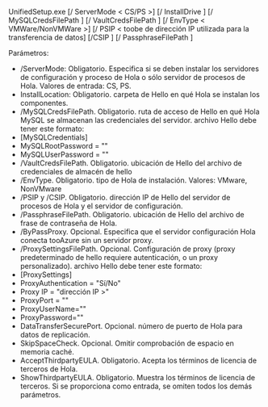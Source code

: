 UnifiedSetup.exe [/ ServerMode < CS/PS >] [/ InstallDrive <DriveLetter>] [/ MySQLCredsFilePath <MySQL credentials file path>] [/ VaultCredsFilePath <Vault credentials file path>] [/ EnvType < VMWare/NonVMWare >] [/ PSIP < toobe de dirección IP utilizada para la transferencia de datos] [/CSIP <IP address of CS toobe registered with>] [/ PassphraseFilePath <Passphrase file path>]

Parámetros:

* /ServerMode: Obligatorio. Especifica si se deben instalar los servidores de configuración y proceso de Hola o sólo servidor de procesos de Hola. Valores de entrada: CS, PS.
* InstallLocation: Obligatorio. carpeta de Hello en qué Hola se instalan los componentes.
* /MySQLCredsFilePath. Obligatorio. ruta de acceso de Hello en qué Hola MySQL se almacenan las credenciales del servidor. archivo Hello debe tener este formato:
* [MySQLCredentials]
* MySQLRootPassword = "<Password>"
* MySQLUserPassword = "<Password>"
* /VaultCredsFilePath. Obligatorio. ubicación de Hello del archivo de credenciales de almacén de hello
* /EnvType. Obligatorio. tipo de Hola de instalación. Valores: VMware, NonVMware
* /PSIP y /CSIP. Obligatorio. dirección IP de Hello del servidor de procesos de Hola y el servidor de configuración.
* /PassphraseFilePath. Obligatorio. ubicación de Hello del archivo de frase de contraseña de Hola.
* /ByPassProxy. Opcional. Especifica que el servidor configuración Hola conecta tooAzure sin un servidor proxy.
* /ProxySettingsFilePath. Opcional. Configuración de proxy (proxy predeterminado de hello requiere autenticación, o un proxy personalizado). archivo Hello debe tener este formato:
* [ProxySettings]
* ProxyAuthentication = "Sí/No"
* Proxy IP = "dirección IP >"
* ProxyPort = "<Port>"
* ProxyUserName="<User Name>"
* ProxyPassword="<Password>"
* DataTransferSecurePort. Opcional. número de puerto de Hola para datos de replicación.
* SkipSpaceCheck. Opcional. Omitir comprobación de espacio en memoria caché.
* AcceptThirdpartyEULA. Obligatorio. Acepta los términos de licencia de terceros de Hola.
* ShowThirdpartyEULA. Obligatorio. Muestra los términos de licencia de terceros. Si se proporciona como entrada, se omiten todos los demás parámetros.
